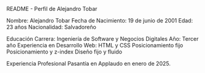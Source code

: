 README - Perfil de Alejandro Tobar

Nombre: Alejandro Tobar
Fecha de Nacimiento: 19 de junio de 2001
Edad: 23 años
Nacionalidad: Salvadoreño


Educación
Carrera: Ingeniería de Software y Negocios Digitales
Año: Tercer año
Experiencia en Desarrollo Web:
HTML y CSS
Posicionamiento fijo
Posicionamiento y z-index
Diseño fijo y fluido


Experiencia Profesional
Pasantía en Applaudo en enero de 2025.

